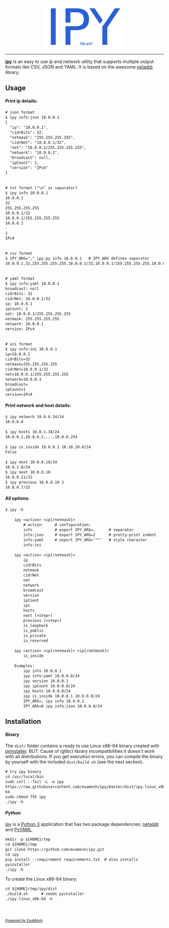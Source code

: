 

<p align="center">
<img src="https://raw.githubusercontent.com/examesh/ipy/master/ipy.png" width=250px>
</p>


***


**[ipy](https://github.com/examesh/ipy)** is an easy to use ip and network utility that supports multiple output formats like CSV, JSON and YAML. It is based on the awesome [netaddr](https://netaddr.readthedocs.io/en/latest/) library.



## Usage

#### Print ip details:

```shell
# json format
$ ipy info:json 10.0.0.1
{
  "ip": "10.0.0.1",
  "cidrBits": 32,
  "netmask": "255.255.255.255",
  "cidrNet": "10.0.0.1/32",
  "net": "10.0.0.1/255.255.255.255",
  "network": "10.0.0.1",
  "broadcast": null,
  "ipCount": 1,
  "version": "IPv4"
}


# txt format ("\n" as separator)
$ ipy info 10.0.0.1
10.0.0.1
32
255.255.255.255
10.0.0.1/32
10.0.0.1/255.255.255.255
10.0.0.1
-
1
IPv4


# csv format
$ IPY_ARG="," ipy.py info 10.0.0.1   # IPY_ARG defines separator
10.0.0.1,32,255.255.255.255,10.0.0.1/32,10.0.0.1/255.255.255.255,10.0.0.1,-,1,IPv4


# yaml format
$ ipy info:yaml 10.0.0.1
broadcast: null
cidrBits: 32
cidrNet: 10.0.0.1/32
ip: 10.0.0.1
ipCount: 1
net: 10.0.0.1/255.255.255.255
netmask: 255.255.255.255
network: 10.0.0.1
version: IPv4


# ini format
$ ipy info:ini 10.0.0.1
ip=10.0.0.1
cidrBits=32
netmask=255.255.255.255
cidrNet=10.0.0.1/32
net=10.0.0.1/255.255.255.255
network=10.0.0.1
broadcast=
ipCount=1
version=IPv4
```


#### Print network and host details:

```shell
$ ipy network 10.0.0.34/24
10.0.0.0

$ ipy hosts 10.0.1.34/24
10.0.0.1,10.0.0.2,...,10.0.0.254

$ ipy is_inside 10.0.0.1 10.10.10.0/24
False

$ ipy next 10.0.0.10/24
10.0.1.0/24
$ ipy next 10.0.0.10
10.0.0.11/32
$ ipy previous 10.0.0.10 3
10.0.0.7/32
```


#### All options:

```shell
$ ipy -h

    ipy <action> <ip[/netmask]>
        # action:     # configuration:
        info          # export IPY_ARG=,      # separator
        info:json     # export IPY_ARG=2      # pretty-print indent
        info:yaml     # export IPY_ARG='""'   # style character
        info:ini

    ipy <action> <ip[/netmask]>
        ip
        cidrBits
        netmask
        cidrNet
        net
        network
        broadcast
        version
        ipCount
        ips
        hosts
        next [<step>]
        previous [<step>]
        is_loopback
        is_public
        is_private
        is_reserved

    ipy <action> <ip[/netmask]> <ip[/netmask]>
        is_inside

    Examples:
        ipy info 10.0.0.1
        ipy info:yaml 10.0.0.0/24
        ipy version 10.0.0.1
        ipy ipCount 10.0.0.0/24
        ipy hosts 10.0.0.0/24
        ipy is_inside 10.0.0.1 10.0.0.0/24
        IPY_ARG=, ipy info 10.0.0.1
        IPY_ARG=0 ipy info:json 10.0.0.0/24
```




## Installation

#### Binary

The `dist/` folder contains a ready to use Linux x86-64 binary created with [pyinstaller](http://www.pyinstaller.org/). BUT: Cause of (glibc) library incompatibilities it doesn't work with all distributions. If you get execution errors, you can compile the binary by yourself with the included `dist/build.sh` (see the next section).

```shell
# try ipy binary
cd /usr/local/bin
sudo curl --fail -L -o ipy https://raw.githubusercontent.com/examesh/ipy/master/dist/ipy.linux_x86-64
sudo chmod 755 ipy
./ipy -h
```

#### Python

[ipy](https://github.com/examesh/ipy) is a [Python 3](https://www.python.org) application that has two package dependencies: [netaddr](https://netaddr.readthedocs.io/en/latest/) and [PyYAML](https://pyyaml.org/wiki/PyYAML).

```shell
mkdir -p ${HOME}/tmp
cd ${HOME}/tmp
git clone https://github.com/examesh/ipy.git
cd ipy
pip install --requirement requirements.txt  # also installs pyinstaller
./ipy -h
```

To create the Linux x86-64 binary:

```shell
cd ${HOME}/tmp/ipy/dist
./build.sh      # needs pyinstaller
./ipy.linux_x86-64 -h
```

<br><br>
<sub>[Powered by ExaMesh](https://examesh.de)</sub>
